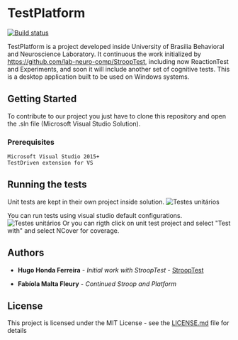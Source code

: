 # TestPlatform
[![Build status](https://ci.appveyor.com/api/projects/status/ldpimyp67n2c14mh?svg=true)](https://ci.appveyor.com/project/fabiolamfleury/test-platform)

TestPlatform is a project developed inside University of Brasilia Behavioral and Neuroscience Laboratory. It continuous the work initialized by https://github.com/lab-neuro-comp/StroopTest, including now ReactionTest and Experiments, and soon it will include another set of cognitive tests. This is a desktop application built to be used on Windows systems.

## Getting Started

To contribute to our project you just have to clone this repository and open the .sln file (Microsoft Visual Studio Solution).

### Prerequisites



```
Microsoft Visual Studio 2015+
TestDriven extension for VS
```


## Running the tests

Unit tests are kept in their own project inside solution.
![Testes unitários](https://raw.githubusercontent.com/wiki/lab-neuro-comp/StroopTest/img/unittest.png)

You can run tests using visual studio default configurations.
![Testes unitários](https://raw.githubusercontent.com/wiki/lab-neuro-comp/StroopTest/img/unittest2.png)
Or you can rigth click on unit test project and select "Test with" and select NCover for coverage.


## Authors

* **Hugo Honda Ferreira** - *Initial work with StroopTest* - [StroopTest](https://github.com/lab-neuro-comp/StroopTest)

* **Fabíola Malta Fleury** - *Continued Stroop and Platform*


## License

This project is licensed under the MIT License - see the [LICENSE.md](LICENSE.md) file for details

